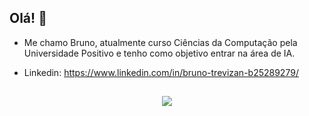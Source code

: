 ## Olá! 👋

- Me chamo Bruno, atualmente curso Ciências da Computação pela Universidade Positivo e tenho como objetivo entrar na área de IA.

- Linkedin: https://www.linkedin.com/in/bruno-trevizan-b25289279/

## 
<p align="center">
  <a href="https://skillicons.dev">
    <img src="https://skillicons.dev/icons?i=java,c,py,mysql" />
  </a>
</p>
